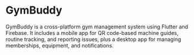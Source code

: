# GymBuddy
GymBuddy is a cross-platform gym management system using Flutter and Firebase. It includes a mobile app for QR code-based machine guides, routine tracking, and reporting issues, plus a desktop app for managing memberships, equipment, and notifications.